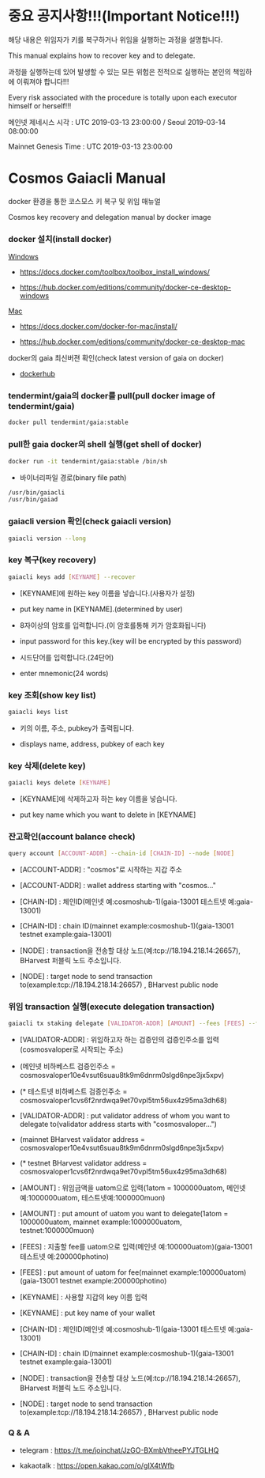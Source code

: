 # 중요 공지사항!!!(Important Notice!!!)

해당 내용은 위임자가 키를 복구하거나 위임을 실행하는 과정을 설명합니다.

This manual explains how to recover key and to delegate.

과정을 실행하는데 있어 발생할 수 있는 모든 위험은 전적으로 실행하는 본인의 책임하에 이뤄져야 합니다!!!

Every risk associated with the procedure is totally upon each executor himself or herself!!!

메인넷 제네시스 시각 : UTC 2019-03-13 23:00:00 / Seoul 2019-03-14 08:00:00

Mainnet Genesis Time : UTC 2019-03-13 23:00:00

# Cosmos Gaiacli Manual

docker 환경을 통한 코스모스 키 복구 및 위임 매뉴얼

Cosmos key recovery and delegation manual by docker image



### docker 설치(install docker)

[Windows](https://docs.docker.com/toolbox/overview/)

- https://docs.docker.com/toolbox/toolbox_install_windows/

- https://hub.docker.com/editions/community/docker-ce-desktop-windows


[Mac](https://docs.docker.com/docker-for-mac/)

- https://docs.docker.com/docker-for-mac/install/

- https://hub.docker.com/editions/community/docker-ce-desktop-mac





docker의 gaia 최신버젼 확인(check latest version of gaia on docker)

- [dockerhub](https://hub.docker.com/r/tendermint/gaia/tags)



### tendermint/gaia의 docker를 pull(pull docker image of tendermint/gaia)

```bash
docker pull tendermint/gaia:stable
```



### pull한 gaia docker의 shell 실행(get shell of docker)

```bash
docker run -it tendermint/gaia:stable /bin/sh
```

- 바이너리파일 경로(binary file path)
```bash
/usr/bin/gaiacli
/usr/bin/gaiad
```


### gaiacli version 확인(check gaiacli version)

```bash
gaiacli version --long
```


### key 복구(key recovery)

```bash
gaiacli keys add [KEYNAME] --recover
```

- [KEYNAME]에 원하는 key 이름을 넣습니다.(사용자가 설정)
  
- put key name in [KEYNAME].(determined by user)
  
  
- 8자이상의 암호를 입력합니다.(이 암호를통해 키가 암호화됩니다)

- input password for this key.(key will be encrypted by this password)


- 시드단어를 입력합니다.(24단어)

- enter mnemonic(24 words)



### key 조회(show key list)

```bash
gaiacli keys list
```

- 키의 이름, 주소, pubkey가 출력됩니다.

- displays name, address, pubkey of each key


### key 삭제(delete key)

```bash
gaiacli keys delete [KEYNAME]
```

- [KEYNAME]에 삭제하고자 하는 key 이름을 넣습니다.
  
- put key name which you want to delete in [KEYNAME]


### 잔고확인(account balance check)

```bash
query account [ACCOUNT-ADDR] --chain-id [CHAIN-ID] --node [NODE]
```

- [ACCOUNT-ADDR] : "cosmos"로 시작하는 지갑 주소

- [ACCOUNT-ADDR] : wallet address starting with "cosmos..."


- [CHAIN-ID] : 체인ID(메인넷 예:cosmoshub-1)(gaia-13001 테스트넷 예:gaia-13001)
  
- [CHAIN-ID] : chain ID(mainnet example:cosmoshub-1)(gaia-13001 testnet example:gaia-13001)
  

- [NODE] : transaction을 전송할 대상 노드(예:tcp://18.194.218.14:26657), BHarvest 퍼블릭 노드 주소입니다.
                                                                
- [NODE] : target node to send transaction to(example:tcp://18.194.218.14:26657) , BHarvest public node


### 위임 transaction 실행(execute delegation transaction)

```bash
gaiacli tx staking delegate [VALIDATOR-ADDR] [AMOUNT] --fees [FEES] --from [KEYNAME] --chain-id [CHAIN-ID] --node [NODE]
```

- [VALIDATOR-ADDR] : 위임하고자 하는 검증인의 검증인주소를 입력(cosmosvaloper로 시작되는 주소)
  
- (메인넷 비하베스트 검증인주소 = cosmosvaloper10e4vsut6suau8tk9m6dnrm0slgd6npe3jx5xpv)

- (* 테스트넷 비하베스트 검증인주소 = cosmosvaloper1cvs6f2nrdwqa9et70vpl5tm56ux4z95ma3dh68)

- [VALIDATOR-ADDR] : put validator address of whom you want to delegate to(validator address starts with "cosmosvaloper...")
  
- (mainnet BHarvest validator address = cosmosvaloper10e4vsut6suau8tk9m6dnrm0slgd6npe3jx5xpv)

- (* testnet BHarvest validator address = cosmosvaloper1cvs6f2nrdwqa9et70vpl5tm56ux4z95ma3dh68)


- [AMOUNT] : 위임금액을 uatom으로 입력(1atom = 1000000uatom, 메인넷예:1000000uatom, 테스트넷예:1000000muon)
  
- [AMOUNT] : put amount of uatom you want to delegate(1atom = 1000000uatom, mainnet example:1000000uatom, testnet:1000000muon)
  

- [FEES] : 지출할 fee를 uatom으로 입력(메인넷 예:100000uatom)(gaia-13001 테스트넷 예:200000photino)
  
- [FEES] : put amount of uatom for fee(mainnet example:100000uatom)(gaia-13001 testnet example:200000photino)
  

- [KEYNAME] : 사용할 지갑의 key 이름 입력
  
- [KEYNAME] : put key name of your wallet
  

- [CHAIN-ID] : 체인ID(메인넷 예:cosmoshub-1)(gaia-13001 테스트넷 예:gaia-13001)
  
- [CHAIN-ID] : chain ID(mainnet example:cosmoshub-1)(gaia-13001 testnet example:gaia-13001)
  

- [NODE] : transaction을 전송할 대상 노드(예:tcp://18.194.218.14:26657), BHarvest 퍼블릭 노드 주소입니다.
                                                                
- [NODE] : target node to send transaction to(example:tcp://18.194.218.14:26657) , BHarvest public node
                                                                                  

### Q & A

- telegram : https://t.me/joinchat/JzGO-BXmbVtheePYJTGLHQ

- kakaotalk : https://open.kakao.com/o/gIX4tWfb


